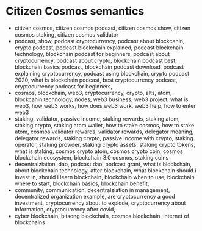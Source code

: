 # Citizen Cosmos semantics

- citizen cosmos, citizen cosmos podcast, citizen cosmos show, citizen cosmos staking, citizen cosmos validator
- podcast, show, podcast cryptocurrency, podcast about blockcahin, crypto podcast, podcast blockchain explained, podcast blockchain technology, blockchain podcast for beginners, podcast about cryptocurrency, podcast about crypto, blockchain podcast best, blockchain basics podcast, blockchain podcast download, podcast explaining cryptocurrency, podcast using blockchain, crypto podcast 2020, what is blockchain podcast, best cryptocurrency podcast, cryptocurrency podcast for beginners, 
- cosmos, blockchain, web3, cryptocurrency, crypto, alts, atom, blockcahin technology, nodes, web3 business, web3 project, what is web3, how web3 works, how does web3 work, web3 help, how to enter web3
- staking, validator, passive income, staking rewards, staking atom, staking crypto, staking atom wallet, how to stake cosmos, how to stake atom, cosmos validator rewards, validator rewards, delegator meaning, delegator rewards, staking crypto, passive income with crypto, staking operator, staking provider, staking crypto assets, staking crypto tokens, what is staking, cosmos crypto atom, cosmos crypto coin, cosmos blockchain ecosystem, blockchain 3.0 cosmos, staking coins 
- decentralziation, dao, podcast dao, podcast grant,  what is blockchain, about blockchain technology, after blockchain, what blockchain should i invest in, should i learn blockchain, blockchain when to use, blockchain where to start, blockchain basics, blockchain benefit, 
- community, communication, decentralziation in management, decentralized organization example, are cryptocurrency a good investment, cryptocurrency about to explode, cryptocurrency about information, cryptocurrency after covid,  
- cyber blockchain, bitsong blockchain, cosmos blockchain, internet of blockchains

